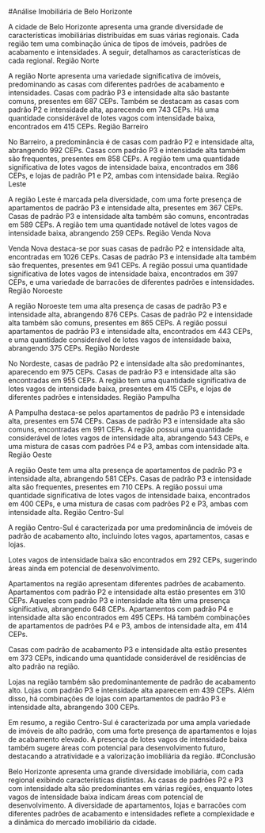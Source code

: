 #Análise Imobiliária de Belo Horizonte

A cidade de Belo Horizonte apresenta uma grande diversidade de características imobiliárias distribuídas em suas várias regionais. Cada região tem uma combinação única de tipos de imóveis, padrões de acabamento e intensidades. A seguir, detalhamos as características de cada regional.
Região Norte

A região Norte apresenta uma variedade significativa de imóveis, predominando as casas com diferentes padrões de acabamento e intensidades. Casas com padrão P3 e intensidade alta são bastante comuns, presentes em 687 CEPs. Também se destacam as casas com padrão P2 e intensidade alta, aparecendo em 743 CEPs. Há uma quantidade considerável de lotes vagos com intensidade baixa, encontrados em 415 CEPs.
Região Barreiro

No Barreiro, a predominância é de casas com padrão P2 e intensidade alta, abrangendo 992 CEPs. Casas com padrão P3 e intensidade alta também são frequentes, presentes em 858 CEPs. A região tem uma quantidade significativa de lotes vagos de intensidade baixa, encontrados em 386 CEPs, e lojas de padrão P1 e P2, ambas com intensidade baixa.
Região Leste

A região Leste é marcada pela diversidade, com uma forte presença de apartamentos de padrão P3 e intensidade alta, presentes em 367 CEPs. Casas de padrão P3 e intensidade alta também são comuns, encontradas em 589 CEPs. A região tem uma quantidade notável de lotes vagos de intensidade baixa, abrangendo 259 CEPs.
Região Venda Nova

Venda Nova destaca-se por suas casas de padrão P2 e intensidade alta, encontradas em 1026 CEPs. Casas de padrão P3 e intensidade alta também são frequentes, presentes em 941 CEPs. A região possui uma quantidade significativa de lotes vagos de intensidade baixa, encontrados em 397 CEPs, e uma variedade de barracões de diferentes padrões e intensidades.
Região Noroeste

A região Noroeste tem uma alta presença de casas de padrão P3 e intensidade alta, abrangendo 876 CEPs. Casas de padrão P2 e intensidade alta também são comuns, presentes em 865 CEPs. A região possui apartamentos de padrão P3 e intensidade alta, encontrados em 443 CEPs, e uma quantidade considerável de lotes vagos de intensidade baixa, abrangendo 375 CEPs.
Região Nordeste

No Nordeste, casas de padrão P2 e intensidade alta são predominantes, aparecendo em 975 CEPs. Casas de padrão P3 e intensidade alta são encontradas em 955 CEPs. A região tem uma quantidade significativa de lotes vagos de intensidade baixa, presentes em 415 CEPs, e lojas de diferentes padrões e intensidades.
Região Pampulha

A Pampulha destaca-se pelos apartamentos de padrão P3 e intensidade alta, presentes em 574 CEPs. Casas de padrão P3 e intensidade alta são comuns, encontradas em 991 CEPs. A região possui uma quantidade considerável de lotes vagos de intensidade alta, abrangendo 543 CEPs, e uma mistura de casas com padrões P4 e P3, ambas com intensidade alta.
Região Oeste

A região Oeste tem uma alta presença de apartamentos de padrão P3 e intensidade alta, abrangendo 581 CEPs. Casas de padrão P3 e intensidade alta são frequentes, presentes em 710 CEPs. A região possui uma quantidade significativa de lotes vagos de intensidade baixa, encontrados em 400 CEPs, e uma mistura de casas com padrões P2 e P3, ambas com intensidade alta.
Região Centro-Sul

A região Centro-Sul é caracterizada por uma predominância de imóveis de padrão de acabamento alto, incluindo lotes vagos, apartamentos, casas e lojas.

Lotes vagos de intensidade baixa são encontrados em 292 CEPs, sugerindo áreas ainda em potencial de desenvolvimento.

Apartamentos na região apresentam diferentes padrões de acabamento. Apartamentos com padrão P2 e intensidade alta estão presentes em 310 CEPs. Aqueles com padrão P3 e intensidade alta têm uma presença significativa, abrangendo 648 CEPs. Apartamentos com padrão P4 e intensidade alta são encontrados em 495 CEPs. Há também combinações de apartamentos de padrões P4 e P3, ambos de intensidade alta, em 414 CEPs.

Casas com padrão de acabamento P3 e intensidade alta estão presentes em 373 CEPs, indicando uma quantidade considerável de residências de alto padrão na região.

Lojas na região também são predominantemente de padrão de acabamento alto. Lojas com padrão P3 e intensidade alta aparecem em 439 CEPs. Além disso, há combinações de lojas com apartamentos de padrão P3 e intensidade alta, abrangendo 300 CEPs.

Em resumo, a região Centro-Sul é caracterizada por uma ampla variedade de imóveis de alto padrão, com uma forte presença de apartamentos e lojas de acabamento elevado. A presença de lotes vagos de intensidade baixa também sugere áreas com potencial para desenvolvimento futuro, destacando a atratividade e a valorização imobiliária da região.
#Conclusão

Belo Horizonte apresenta uma grande diversidade imobiliária, com cada regional exibindo características distintas. As casas de padrões P2 e P3 com intensidade alta são predominantes em várias regiões, enquanto lotes vagos de intensidade baixa indicam áreas com potencial de desenvolvimento. A diversidade de apartamentos, lojas e barracões com diferentes padrões de acabamento e intensidades reflete a complexidade e a dinâmica do mercado imobiliário da cidade.
